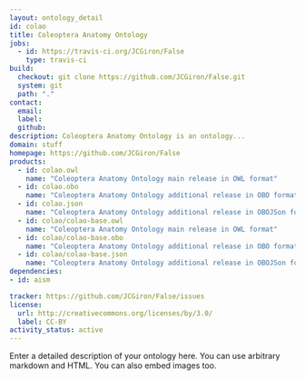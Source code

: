 ```yaml
---
layout: ontology_detail
id: colao
title: Coleoptera Anatomy Ontology
jobs:
  - id: https://travis-ci.org/JCGiron/False
    type: travis-ci
build:
  checkout: git clone https://github.com/JCGiron/False.git
  system: git
  path: "."
contact:
  email: 
  label: 
  github: 
description: Coleoptera Anatomy Ontology is an ontology...
domain: stuff
homepage: https://github.com/JCGiron/False
products:
  - id: colao.owl
    name: "Coleoptera Anatomy Ontology main release in OWL format"
  - id: colao.obo
    name: "Coleoptera Anatomy Ontology additional release in OBO format"
  - id: colao.json
    name: "Coleoptera Anatomy Ontology additional release in OBOJSon format"
  - id: colao/colao-base.owl
    name: "Coleoptera Anatomy Ontology main release in OWL format"
  - id: colao/colao-base.obo
    name: "Coleoptera Anatomy Ontology additional release in OBO format"
  - id: colao/colao-base.json
    name: "Coleoptera Anatomy Ontology additional release in OBOJSon format"
dependencies:
- id: aism

tracker: https://github.com/JCGiron/False/issues
license:
  url: http://creativecommons.org/licenses/by/3.0/
  label: CC-BY
activity_status: active
---
```


Enter a detailed description of your ontology here. You can use arbitrary markdown and HTML.
You can also embed images too.

